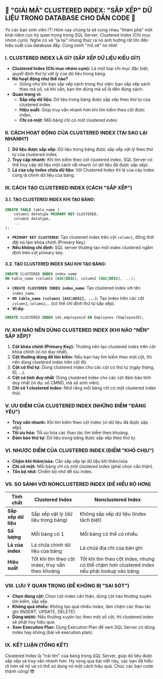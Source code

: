 ## **🚀 "GIẢI MÃ" CLUSTERED INDEX: "SẮP XẾP" DỮ LIỆU TRONG DATABASE CHO DÂN CODE 🚀**

Yo các bạn sinh viên IT! Hôm nay chúng ta sẽ cùng nhau "khám phá" một khái niệm cực kỳ quan trọng trong SQL Server: Clustered Index (Chỉ mục nhóm cụm). Nghe có vẻ "lạ tai" nhưng thực ra nó ảnh hưởng rất lớn đến hiệu suất của database đấy. Cùng mình "mổ xẻ" nó nhé!

### **I. CLUSTERED INDEX LÀ GÌ? (SẮP XẾP DỮ LIỆU KIỂU GÌ?)**

-   **Clustered Index (Chỉ mục nhóm cụm):** Là một loại chỉ mục đặc biệt, _quyết định thứ tự vật lý_ của dữ liệu trong bảng.
-   **Nó hoạt động như thế nào?**
    -   Giống như khi bạn sắp xếp sách trong thư viện: bạn sắp xếp sách theo mã số, và khi cần, bạn tìm đúng mã số là đến đúng sách.
-   **Quan trọng vì:**
    -   **Sắp xếp dữ liệu:** Dữ liệu trong bảng được sắp xếp theo thứ tự của clustered index.
    -   **Hiệu suất:** Giúp truy vấn nhanh hơn khi tìm kiếm theo cột được index.
    -   **Chỉ có một:** Mỗi bảng chỉ có _một_ clustered index.

### **II. CÁCH HOẠT ĐỘNG CỦA CLUSTERED INDEX (TẠI SAO LẠI NHANH?)**

1.  **Dữ liệu được sắp xếp:** Dữ liệu trong bảng được sắp xếp _vật lý_ theo thứ tự của clustered index.
2.  **Truy cập nhanh:** Khi tìm kiếm theo cột clustered index, SQL Server có thể truy cập dữ liệu một cách rất nhanh (vì dữ liệu đã được sắp xếp).
3.  **Lá của cây index chứa dữ liệu:** Với Clustered Index thì lá của cây index cũng là chính dữ liệu của bảng.

### **III. CÁCH TẠO CLUSTERED INDEX (CÁCH "SẮP XẾP")**

#### **3.1. TẠO CLUSTERED INDEX KHI TẠO BẢNG:**

```sql
CREATE TABLE table_name (
    column1 datatype PRIMARY KEY CLUSTERED,
    column2 datatype,
    ...
);
```

-   **`PRIMARY KEY CLUSTERED`:** Tạo clustered index trên cột `column1`, đồng thời đặt nó làm khóa chính (Primary Key).
-   **Nếu không chỉ định:** SQL server thường tạo một index clustered ngầm định trên cột primary key.

#### **3.2. TẠO CLUSTERED INDEX SAU KHI TẠO BẢNG:**

```sql
CREATE CLUSTERED INDEX index_name
ON table_name (column1 [ASC|DESC], column2 [ASC|DESC], ...);
```

-   **`CREATE CLUSTERED INDEX index_name`:** Tạo clustered index với tên `index_name`.
-   **`ON table_name (column1 [ASC|DESC], ...)`:** Tạo index trên các cột `column1`, `column2`,... (có thể chỉ định thứ tự sắp xếp).
-   **Ví dụ:**

```sql
CREATE CLUSTERED INDEX idx_employeeid ON Employees (EmployeeID);
```

### **IV. KHI NÀO NÊN DÙNG CLUSTERED INDEX (KHI NÀO "NÊN" SẮP XẾP)?**

1.  **Cột khóa chính (Primary Key):** Thường nên tạo clustered index trên cột khóa chính (vì nó duy nhất).
2.  **Cột thường dùng để tìm kiếm:** Nếu bạn hay tìm kiếm theo một cột, thì nên dùng clustered index trên cột đó.
3.  **Cột có thứ tự:** Dùng clustered index cho các cột có thứ tự (ngày tháng, ID, ...).
4.  **Cột có tính duy nhất**: Dùng clustered index cho các cột đảm bảo tính duy nhất (ví dụ: số CMND, mã số sinh viên).
5.  **Chỉ có 1 clustered index:** Nhớ rằng mỗi bảng chỉ có _một_ clustered index thôi.

### **V. ƯU ĐIỂM CỦA CLUSTERED INDEX (NHỮNG ĐIỂM "ĐÁNG YÊU")**

-   **Truy vấn nhanh:** Khi tìm kiếm theo cột index (vì dữ liệu đã được sắp xếp).
-   **Tối ưu hóa:** Tối ưu hóa các thao tác tìm kiếm theo khoảng.
-   **Đảm bảo thứ tự:** Dữ liệu trong bảng được sắp xếp theo thứ tự.

### **VI. NHƯỢC ĐIỂM CỦA CLUSTERED INDEX (ĐIỂM "KHÓ CHỊU")**

-   **Chậm khi thêm/xóa:** Cần sắp xếp lại dữ liệu khi thêm/xóa.
-   **Chỉ có một:** Mỗi bảng chỉ có một clustered index (phải chọn cẩn thận).
-   **Tốn bộ nhớ:** Chiếm bộ nhớ để lưu index.

### **VII. SO SÁNH VỚI NONCLUSTERED INDEX (ĐỂ HIỂU RÕ HƠN)**

| Tính chất           | Clustered Index                                  | Nonclustered Index                                                                          |
| ------------------- | ------------------------------------------------ | ------------------------------------------------------------------------------------------- |
| **Sắp xếp dữ liệu** | Sắp xếp vật lý (dữ liệu trong bảng)              | Không sắp xếp dữ liệu (index tách biệt)                                                     |
| **Số lượng**        | Mỗi bảng có 1                                    | Mỗi bảng có thể có nhiều                                                                    |
| **Lá của index**    | Lá chứa chính dữ liệu của bảng                   | Lá chứa địa chỉ của bản ghi                                                                 |
| **Hiệu suất**       | Tốt khi tìm theo cột index, truy vấn theo khoảng | Tốt khi tìm theo cột index, nhưng có thể chậm hơn clustered index nếu phải lookup vào bảng. |

### **VIII. LƯU Ý QUAN TRỌNG (ĐỂ KHÔNG BỊ "SAI SÓT")**

-   **Chọn đúng cột:** Chọn cột index cẩn thận, dùng cột nào thường xuyên tìm kiếm, sắp xếp.
-   **Không quá nhiều:** Không tạo quá nhiều index, làm chậm các thao tác ghi (INSERT, UPDATE, DELETE).
-   **Dùng `WHERE`:** Nếu thường xuyên lọc theo một số cột, thì clustered index sẽ phát huy hiệu quả.
-   **Xem Execution Plan:** Dùng Execution Plan để xem SQL Server có dùng index hay không (bài về execution plan).

### **IX. KẾT LUẬN (TỔNG KẾT)**

Clustered Index là "trái tim" của bảng trong SQL Server, giúp dữ liệu được sắp xếp và truy vấn nhanh hơn. Hy vọng qua bài viết này, các bạn đã hiểu rõ hơn về nó và có thể sử dụng nó một cách hiệu quả. Chúc các bạn code thành công! 😎
